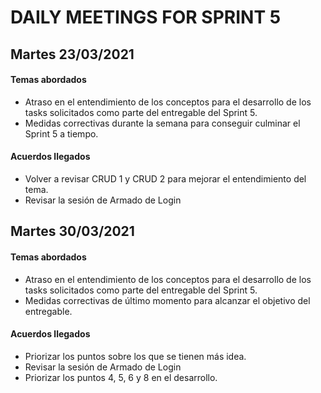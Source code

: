 # DAILY MEETINGS FOR SPRINT 5

## Martes 23/03/2021

#### Temas abordados

- Atraso en el entendimiento de los conceptos para el desarrollo de los tasks solicitados como parte del entregable del Sprint 5.
- Medidas correctivas durante la semana para conseguir culminar el Sprint 5 a tiempo.

#### Acuerdos llegados

- Volver a revisar CRUD 1 y CRUD 2 para mejorar el entendimiento del tema.
- Revisar la sesión de Armado de Login

## Martes 30/03/2021

#### Temas abordados

- Atraso en el entendimiento de los conceptos para el desarrollo de los tasks solicitados como parte del entregable del Sprint 5.
- Medidas correctivas de último momento para alcanzar el objetivo del entregable.

#### Acuerdos llegados

- Priorizar los puntos sobre los que se tienen más idea.
- Revisar la sesión de Armado de Login
- Priorizar los puntos 4, 5, 6 y 8 en el desarrollo.
